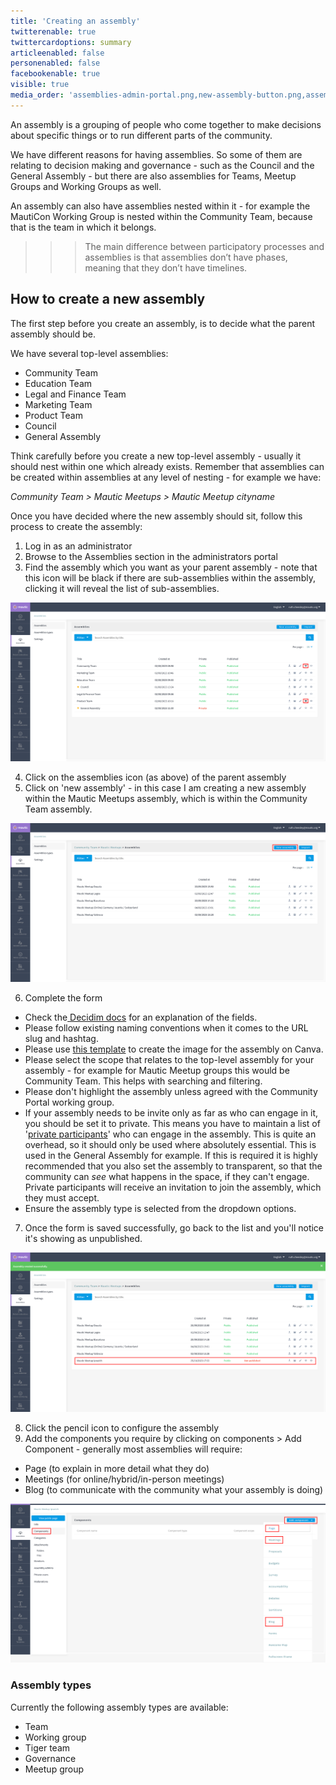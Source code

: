 ```yaml
---
title: 'Creating an assembly'
twitterenable: true
twittercardoptions: summary
articleenabled: false
personenabled: false
facebookenable: true
visible: true
media_order: 'assemblies-admin-portal.png,new-assembly-button.png,assembly-unpublished.png,assembly-components.png'
---
```


An assembly is a grouping of people who come together to make decisions about specific things or to run different parts of the community.

We have different reasons for having assemblies. So some of them are relating to decision making and governance - such as the Council and the General Assembly - but there are also assemblies for Teams, Meetup Groups and Working Groups as well.

An assembly can also have assemblies nested within it - for example the MautiCon Working Group is nested within the Community Team, because that is the team in which it belongs. 

>>> The main difference between participatory processes and assemblies is that assemblies don’t have phases, meaning that they don’t have timelines.

## How to create a new assembly

The first step before you create an assembly, is to decide what the parent assembly should be.

We have several top-level assemblies:

* Community Team
* Education Team
* Legal and Finance Team
* Marketing Team
* Product Team
* Council
* General Assembly

Think carefully before you create a new top-level assembly - usually it should nest within one which already exists.  Remember that assemblies can be created within assemblies at any level of nesting - for example we have:

_Community Team > Mautic Meetups > Mautic Meetup cityname_

Once you have decided where the new assembly should sit, follow this process to create the assembly:

1. Log in as an administrator
2. Browse to the Assemblies section in the administrators portal
3. Find the assembly which you want as your parent assembly - note that this icon will be black if there are sub-assemblies within the assembly, clicking it will reveal the list of sub-assemblies.

![assemblies-admin-portal](assemblies-admin-portal.png "assemblies-admin-portal")

4. Click on the assemblies icon (as above) of the parent assembly
5. Click on 'new assembly' - in this case I am creating a new assembly within the Mautic Meetups assembly, which is within the Community Team assembly.

![new-assembly-button](new-assembly-button.png "new-assembly-button")

6. Complete the form
  * Check the[ Decidim docs](https://docs.decidim.org/en/develop/admin/spaces/assemblies#_new_assembly_form) for an explanation of the fields.  
  * Please follow existing naming conventions when it comes to the URL slug and hashtag.
  * Please use [this template](https://www.canva.com/design/DAFvp3RX9E4/t7lTTciFvSBcdA_94XbTiQ/view) to create the image for the assembly on Canva.
  * Please select the scope that relates to the top-level assembly for your assembly - for example for Mautic Meetup groups this would be Community Team. This helps with searching and filtering.
  * Please don't highlight the assembly unless agreed with the Community Portal working group.
  * If your assembly needs to be invite only as far as who can engage in it, you should be set it to private. This means you have to maintain a list of '[private participants](https://docs.decidim.org/en/develop/admin/spaces/assemblies/private_participants)' who can engage in the assembly.  This is quite an overhead, so it should only be used where absolutely essential. This is used in the General Assembly for example.  If this is required it is highly recommended that you also set the assembly to transparent, so that the community can _see_ what happens in the space, if they can't engage.  Private participants will receive an invitation to join the assembly, which they must accept.
  * Ensure the assembly type is selected from the dropdown options.

7. Once the form is saved successfully, go back to the list and you'll notice it's showing as unpublished.

![assembly-unpublished](assembly-unpublished.png "assembly-unpublished")

8. Click the pencil icon to configure the assembly
9. Add the components you require by clicking on components > Add Component - generally most assemblies will require:
  * Page (to explain in more detail what they do)
  * Meetings (for online/hybrid/in-person meetings)
  * Blog (to communicate with the community what your assembly is doing)

![assembly-components](assembly-components.png "assembly-components")



### Assembly types

Currently the following assembly types are available:

* Team
* Working group
* Tiger team
* Governance
* Meetup group